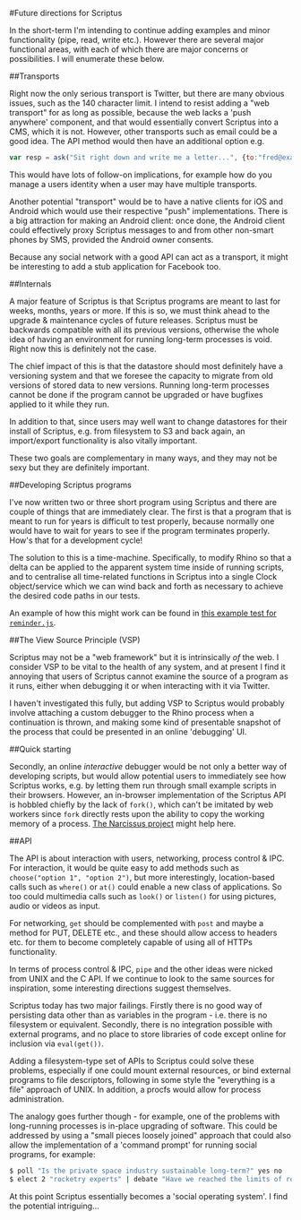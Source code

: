 #Future directions for Scriptus

In the short-term I'm intending to continue adding examples and minor functionality (pipe, read, write etc.). However there are several major functional areas, with each of which there are major concerns or possibilities. I will enumerate these below.

##Transports

Right now the only serious transport is Twitter, but there are many obvious issues, such as the 140 character limit. I intend to resist adding a "web transport" for as long as possible, because the web lacks a 'push anywhere' component, and that would essentially convert Scriptus into a CMS, which it is not. However, other transports such as email could be a good idea. The API method would then have an additional option e.g.

```javascript
var resp = ask("Sit right down and write me a letter...", {to:"fred@example.com", transport:"email"});
```

This would have lots of follow-on implications, for example how do you manage a users identity when a user may have multiple transports.

Another potential "transport" would be to have a native clients for iOS and Android which would use their respective "push" implementations. There is a big attraction for making an Android client: once done, the Android client could effectively proxy Scriptus messages to and from other non-smart phones by SMS, provided the Android owner consents.

Because any social network with a good API can act as a transport, it might be interesting to add a stub application for Facebook too.

##Internals

A major feature of Scriptus is that Scriptus programs are meant to last for weeks, months, years or more. If this is so, we must think ahead to the upgrade & maintenance cycles of future releases. Scriptus must be backwards compatible with all its previous versions, otherwise the whole idea of having an environment for running long-term processes is void. Right now this is definitely not the case.

The chief impact of this is that the datastore should most definitely have a versioning system and that we foresee the capacity to migrate from old versions of stored data to new versions. Running long-term processes cannot be done if the program cannot be upgraded or have bugfixes applied to it while they run.

In addition to that, since users may well want to change datastores for their install of Scriptus, e.g. from filesystem to S3 and back again, an import/export functionality is also vitally important.

These two goals are complementary in many ways, and they may not be sexy but they are definitely important.

##Developing Scriptus programs

I've now written two or three short program using Scriptus and there are couple of things that are immediately clear. The first is that a program that is meant to run for years is difficult to test properly, because normally one would have to wait for years to see if the program terminates properly. How's that for a development cycle!

The solution to this is a time-machine. Specifically, to modify Rhino so that a delta can be applied to the apparent system time inside of running scripts, and to centralise all time-related functions in Scriptus into a single Clock object/service which we can wind back and forth as necessary to achieve the desired code paths in our tests.

An example of how this might work can be found in [this example test for `reminder.js`](https://raw.github.com/ianso/scriptus/master/scripts/test.reminder.js).

##The View Source Principle (VSP)

Scriptus may not be a "web framework" but it is intrinsically *of* the web. I consider VSP to be vital to the health of any system, and at present I find it annoying that users of Scriptus cannot examine the source of a program as it runs, either when debugging it or when interacting with it via Twitter.

I haven't investigated this fully, but adding VSP to Scriptus would probably involve attaching a custom debugger to the Rhino process when a continuation is thrown, and making some kind of presentable snapshot of the process that could be presented in an online 'debugging' UI.

##Quick starting

Secondly, an online *interactive* debugger would be not only a better way of developing scripts, but would allow potential users to immediately see how Scriptus works, e.g. by letting them run through small example scripts in their browsers. However, an in-browser implementation of the Scriptus API is hobbled chiefly by the lack of `fork()`, which can't be imitated by web workers since `fork` directly rests upon the ability to copy the working memory of a process. [The Narcissus project](https://github.com/mozilla/narcissus) might help here.

##API

The API is about interaction with users, networking, process control & IPC. For interaction, it would be quite  easy to add methods such as `choose("option 1", "option 2")`, but more interestingly, location-based calls such as `where()` or `at()` could enable a new class of applications. So too could multimedia calls such as `look()` or `listen()` for using pictures, audio or videos as input.

For networking, `get` should be complemented with `post` and maybe a method for PUT, DELETE etc., and these should allow access to headers etc. for them to become completely capable of using all of HTTPs functionality.

In terms of process control & IPC, `pipe` and the other ideas were nicked from UNIX and the C API. If we continue to look to the same sources for inspiration, some interesting directions suggest themselves.

Scriptus today has two major failings. Firstly there is no good way of persisting data other than as variables in the program - i.e. there is no filesystem or equivalent. Secondly, there is no integration possible with external programs, and no place to store libraries of code except online for inclusion via `eval(get())`.

Adding a filesystem-type set of APIs to Scriptus could solve these problems, especially if one could mount external resources, or bind external programs to file descriptors, following in some style the "everything is a file" approach of UNIX. In addition, a procfs would allow for process administration. 

The analogy goes further though - for example, one of the problems with long-running processes is in-place upgrading of software. This could be addressed by using a "small pieces loosely joined" approach that could also allow the implementation of a 'command prompt' for running social programs, for example:

```bash
$ poll "Is the private space industry sustainable long-term?" yes no
$ elect 2 "rocketry experts" | debate "Have we reached the limits of rocket design?"
```

At this point Scriptus essentially becomes a 'social operating system'. I find the potential intriguing...


